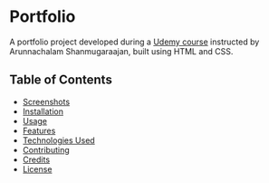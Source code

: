 # Portfolio
A portfolio project developed during a [Udemy course](https://www.udemy.com/certificate/UC-3dacda21-b42e-4315-a6fa-e692ce948312/) instructed by Arunnachalam Shanmugaraajan, built using HTML and CSS.

## Table of Contents

- [Screenshots](#screenshots)
- [Installation](#installation)
- [Usage](#usage)
- [Features](#features)
- [Technologies Used](#technologies-used)
- [Contributing](#contributing)
- [Credits](#credits)
- [License](#license)
<!--
## Screenshots

![Homepage](ui/home.png)
![About](ui/about.png)
![Projects](ui/projects.png)
![Contact](ui/contact.png)
![Footer](ui/footer.png)

## Installation

To set up this project locally, follow these steps:
1. Clone the repository:   
  ```
  git clone https://github.com/anandyelloju/portfolio-udemy-arunrs.git
  ```
2. Navigate to the project directory:
  ```
  cd portfolio-udemy-arunrs
  ```
3. Open the index.html file in your web browser to view the portfolio.

## Usage

After installation, you can view and edit the project directly in your web browser. The portfolio includes several sections:

- **Home:** Introduction.
- **About:** Summary of who you are, Education, and Overview of your technical skills.
- **Projects:** Showcase of your projects with descriptions and links.
- **Contact:** Form for visitors to get in touch with you.

**Example:** Adding a New Project\
To add a new project to the portfolio, update the index.html file as follows:

```
<div class="project-card">
  <img src="./project1.png" alt="Project 1">
  <div class="project-info">
    <h3>Portfolio Project</h3>
    <p>A personal portfolio website built with HTML and CSS. Showcases experience, skills, and projects information.</p>
    <a href="https://github.com/anandyelloju/portfolio-udemy-arunrs" target="_blank" class="project-link">View Project</a>
  </div>
</div>
```

## Features

- **Project Showcase:** Highlight your best projects with descriptions and links.

## Technologies Used

- **HTML:** Markup language for creating web pages.
- **CSS:** Stylesheet language for designing web pages.

[![My Skills](https://skillicons.dev/icons?i=html,css,,vscode,github)](https://skillicons.dev)

## Contributing

Contributions are always welcome! - If you have suggestions or improvements.

## Credits

- [Arunnachalam Shanmugaraajan](https://www.udemy.com/user/20cse099-arunnachalam-rs/): Instructor of the Udemy course

## License

This project is licensed under the [MIT License](https://choosealicense.com/licenses/mit/) - see the [LICENSE](https://github.com/anandyelloju/portfolio-udemy-arunrs/blob/main/LICENSE) file for details.
-->
